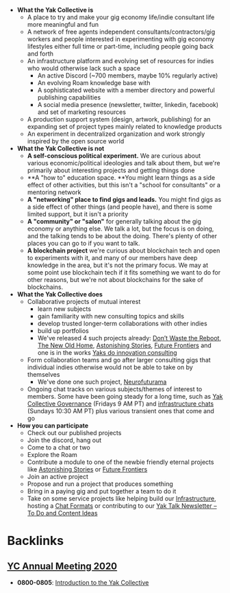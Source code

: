 - **What the Yak Collective is**
    - A place to try and make your gig economy life/indie consultant life more meaningful and fun
    - A network of free agents independent consultants/contractors/gig workers and people interested in experimenting with gig economy lifestyles either full time or part-time, including people going back and forth 
    - An infrastructure platform and evolving set of resources for indies who would otherwise lack such a space
        - An active Discord (~700 members, maybe 10% regularly active)
        - An evolving Roam knowledge base with
        - A sophisticated website with a member directory and powerful publishing capabilities
        - A social media presence (newsletter, twitter, linkedin, facebook) and set of marketing resources
    - A production support system (design, artwork, publishing) for an expanding set of project types mainly related to knowledge products
    - An experiment in decentralized organization and work strongly inspired by the open source world
- **What the Yak Collective is not**
    - **A self-conscious political experiment.** We are curious about various economic/political ideologies and talk about them, but we're primarily about interesting projects and getting things done
    - **A "how to" education space. **You might learn things as a side effect of other activities, but this isn't a "school for consultants" or a mentoring network
    - **A "networking" place to find gigs and leads.** You might find gigs as a side effect of other things (and people have), and there is some limited support, but it isn't a priority
    - **A "community" or "salon"** for generally talking about the gig economy or anything else. We talk a lot, but the focus is on doing, and the talking tends to be about the doing. There's plenty of other places you can go to if you want to talk.
    - **A blockchain project** we're curious about blockchain tech and open to experiments with it, and many of our members have deep knowledge in the area, but it's not the primary focus. We may at some point use blockchain tech if it fits something we want to do for other reasons, but we're not about blockchains for the sake of blockchains.
- **What the Yak Collective does**
    - Collaborative projects of mutual interest
        - learn new subjects
        - gain familiarity with new consulting topics and skills
        - develop trusted longer-term collaborations with other indies
        - build up portfolios
        - We've released 4 such projects already: [Don’t Waste the Reboot](<Don’t Waste the Reboot.md>), [The New Old Home](<The New Old Home.md>), [Astonishing Stories](<Astonishing Stories.md>), [Future Frontiers](<Future Frontiers.md>) and one is in the works [Yaks do innovation consulting](<Yaks do innovation consulting.md>)
    - Form collaboration teams and go after larger consulting gigs that individual indies otherwise would not be able to take on by themselves 
        - We've done one such project, [Neurofuturama](<Neurofuturama.md>)
    - Ongoing chat tracks on various subjects/themes of interest to members. Some have been going steady for a long time, such as [Yak Collective Governance](<Yak Collective Governance.md>) (Fridays 9 AM PT) and [infrastructure chats](<infrastructure chats.md>) (Sundays 10:30 AM PT) plus various transient ones that come and go
- **How you can participate**
    - Check out our published projects
    - Join the discord, hang out
    - Come to a chat or two
    - Explore the Roam
    - Contribute a module to one of the newbie friendly eternal projects like [Astonishing Stories](<Astonishing Stories.md>) or [Future Frontiers](<Future Frontiers.md>)
    - Join an active project
    - Propose and run a project that produces something
    - Bring in a paying gig and put together a team to do it
    - Take on some service projects like helping build our [Infrastructure](<Infrastructure.md>), hosting a [Chat Formats](<Chat Formats.md>) or contributing to our [Yak Talk Newsletter – To Do and Content Ideas](<Yak Talk Newsletter – To Do and Content Ideas.md>)

# Backlinks
## [YC Annual Meeting 2020](<YC Annual Meeting 2020.md>)
- **0800-0805**: [Introduction to the Yak Collective](<Introduction to the Yak Collective.md>)

